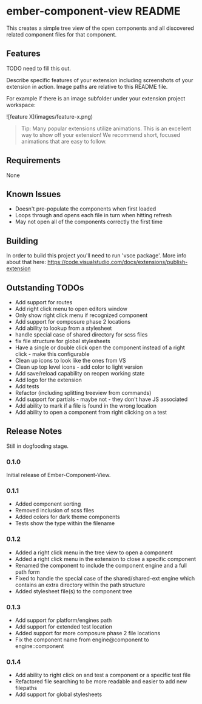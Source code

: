 # ember-component-view README

This creates a simple tree view of the open components and all discovered related component files for that component.

## Features

TODO need to fill this out.

Describe specific features of your extension including screenshots of your extension in action. Image paths are relative to this README file.

For example if there is an image subfolder under your extension project workspace:

\!\[feature X\]\(images/feature-x.png\)

> Tip: Many popular extensions utilize animations. This is an excellent way to show off your extension! We recommend short, focused animations that are easy to follow.

## Requirements

None

## Known Issues

* Doesn't pre-populate the components when first loaded
* Loops through and opens each file in turn when hitting refresh
* May not open all of the components correctly the first time

## Building

In order to build this project you'll need to run 'vsce package'.  More info about that here:
https://code.visualstudio.com/docs/extensions/publish-extension

## Outstanding TODOs

* Add support for routes
* Add right click menu to open editors window
* Only show right click menu if recognized component
* Add support for composure phase 2 locations
* Add ability to lookup from a stylesheet
* handle special case of shared directory for scss files
* fix file structure for global stylesheets
* Have a single or double click open the component instead of a right click - make this configurable
* Clean up icons to look like the ones from VS
* Clean up top level icons - add color to light version
* Add save/reload capability on reopen working state
* Add logo for the extension
* Add tests
* Refactor (including splitting treeview from commands)
* Add support for partials - maybe not - they don't have JS associated
* Add ability to mark if a file is found in the wrong location
* Add ability to open a component from right clicking on a test

## Release Notes

Still in dogfooding stage.

### 0.1.0

Initial release of Ember-Component-View.

### 0.1.1

* Added component sorting
* Removed inclusion of scss files
* Added colors for dark theme components
* Tests show the type within the filename

### 0.1.2

* Added a right click menu in the tree view to open a component
* Added a right click menu in the extension to close a specific component
* Renamed the component to include the component engine and a full path form
* Fixed to handle the special case of the shared/shared-ext engine which contains an extra directory within the path structure
* Added stylesheet file(s) to the component tree

### 0.1.3

* Add support for platform/engines path
* Add support for extended test location
* Added support for more composure phase 2 file locations
* Fix the component name from engine@component to engine::component

### 0.1.4

* Add ability to right click on and test a component or a specific test file
* Refactored file searching to be more readable and easier to add new filepaths
* Add support for global stylesheets
